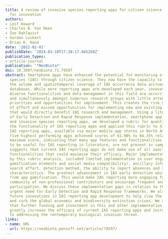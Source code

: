 ```yaml
---
title: A review of invasive species reporting apps for citizen science and opportunities
  for innovation
authors:
- Leif Howard
- Charles B. Van Rees
- Zoe Dahlquist
- Gordon Luikart
- Brian K. Hand
date: '2022-02-01'
publishDate: '2024-03-10T17:28:17.665268Z'
publication_types:
- article-journal
publication: '*NeoBiota*'
doi: 10.3897/neobiota.71.79597
abstract: Smartphone apps have enhanced the potential for monitoring of invasive alien
  species (IAS) through citizen science. They now have the capacity to massively increase
  the volume and spatiotemporal coverage of IAS occurrence data accrued in centralised
  databases. While more reporting apps are developed each year, innovation across
  diverse functionalities and data management in this field are occurring separately
  and simultaneously amongst numerous research groups with little attention to trends,
  priorities and opportunities for improvement. This creates the risk of duplication
  of effort and missed opportunities for implementing new and existing functionalities
  that would directly benefit IAS research and management. Using a literature search
  of Early Detection and Rapid Response implementation, smartphone app development
  and invasive species reporting apps, we developed a rubric for quantitatively assessing
  the functionality of IAS reporting apps and applied this rubric to 41 free, English-language
  IAS reporting apps, available via major mobile app stores in North America. The
  five highest performing apps achieved scores of 61.90% to 66.35% relative to a hypothetical
  maximum score, indicating that many app features and functionalities, acknowledged
  to be useful for IAS reporting in literature, are not present in sampled apps. This
  suggests that current IAS reporting apps do not make use of all available and known
  functionalities that could maximise their efficacy. Major implementation gaps, highlighted
  by this rubric analysis, included limited implementation in user engagement (particularly
  gamification elements and social media compatibility), ancillary information on
  search effort, detection method, the ability to report absences and local habitat
  characteristics. The greatest advancement in IAS early detection would likely result
  from app gamification. This would make IAS reporting more engaging for a growing
  community of non-professional contributors and encourage frequent and prolonged
  participation. We discuss these implementation gaps in relation to the increasingly
  urgent need for Early Detection and Rapid Response frameworks. We also recommend
  future innovations in IAS reporting app development to help slow the spread of IAS
  and curb the global economic and biodiversity extinction crises. We also suggest
  that further funding and investment in this and other implementation gaps could
  greatly increase the efficacy of current IAS reporting apps and increase their contributions
  to addressing the contemporary biological invasion threat.
links:
- name: URL
  url: https://neobiota.pensoft.net/article/79597/
---
```

